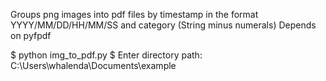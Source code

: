 Groups png images into pdf files by timestamp in the format YYYY/MM/DD/HH/MM/SS and category (String minus numerals)
Depends on pyfpdf 

$ python img_to_pdf.py
$ Enter directory path: C:\Users\whalenda\Documents\example
